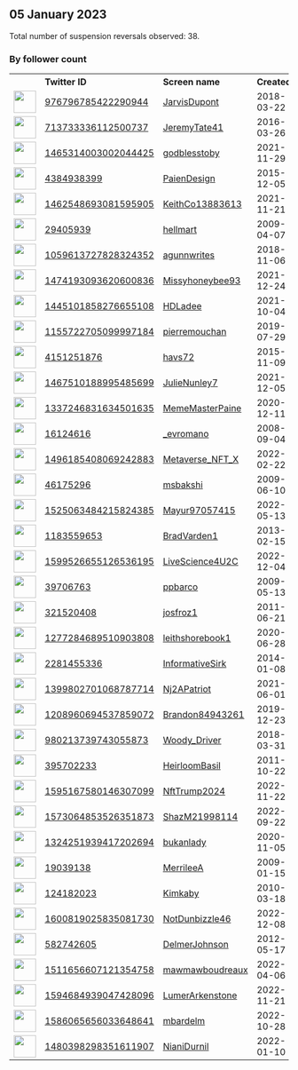 
## 05 January 2023
Total number of suspension reversals observed: 38.

### By follower count
<table><tr><th></th><th align="left">Twitter ID</th><th align="left">Screen name</th>
<th align="left">Created</th><th align="left">Status</th><th align="left">Suspended</th><th align="left">Followers</th>
<tr><td><a href="https://pbs.twimg.com/profile_images/1183366434472300544/4Dbg3gk7_normal.jpg"><img src="https://pbs.twimg.com/profile_images/1183366434472300544/4Dbg3gk7_normal.jpg" width="40px" height="40px" align="center"/></a></td><td><a href="https://twitter.com/intent/user?user_id=976796785422290944">976796785422290944</a></td><td><a href="https://twitter.com/JarvisDupont">JarvisDupont</a></td><td>2018-03-22</td><td align="center"></td><td></td><td>106110</td></tr>
<tr><td><a href="https://pbs.twimg.com/profile_images/1636568033052315648/me61A7Lh_normal.jpg"><img src="https://pbs.twimg.com/profile_images/1636568033052315648/me61A7Lh_normal.jpg" width="40px" height="40px" align="center"/></a></td><td><a href="https://twitter.com/intent/user?user_id=713733336112500737">713733336112500737</a></td><td><a href="https://twitter.com/JeremyTate41">JeremyTate41</a></td><td>2016-03-26</td><td align="center"></td><td>2023-01-04</td><td>53696</td></tr>
<tr><td><a href="https://pbs.twimg.com/profile_images/1599045889640783874/cB86l3Oa_normal.jpg"><img src="https://pbs.twimg.com/profile_images/1599045889640783874/cB86l3Oa_normal.jpg" width="40px" height="40px" align="center"/></a></td><td><a href="https://twitter.com/intent/user?user_id=1465314003002044425">1465314003002044425</a></td><td><a href="https://twitter.com/godblesstoby">godblesstoby</a></td><td>2021-11-29</td><td align="center"></td><td>2023-01-04</td><td>10798</td></tr>
<tr><td><a href="https://pbs.twimg.com/profile_images/1633788111988695042/8GZc1hnq_normal.jpg"><img src="https://pbs.twimg.com/profile_images/1633788111988695042/8GZc1hnq_normal.jpg" width="40px" height="40px" align="center"/></a></td><td><a href="https://twitter.com/intent/user?user_id=4384938399">4384938399</a></td><td><a href="https://twitter.com/PaienDesign">PaienDesign</a></td><td>2015-12-05</td><td align="center"></td><td>2022-12-30</td><td>2799</td></tr>
<tr><td><a href="https://pbs.twimg.com/profile_images/1469732093110505484/IpqH6CY4_normal.jpg"><img src="https://pbs.twimg.com/profile_images/1469732093110505484/IpqH6CY4_normal.jpg" width="40px" height="40px" align="center"/></a></td><td><a href="https://twitter.com/intent/user?user_id=1462548693081595905">1462548693081595905</a></td><td><a href="https://twitter.com/KeithCo13883613">KeithCo13883613</a></td><td>2021-11-21</td><td align="center"></td><td>2022-10-19</td><td>2258</td></tr>
<tr><td><a href="https://pbs.twimg.com/profile_images/1446641867219558401/2gchWfw5_normal.jpg"><img src="https://pbs.twimg.com/profile_images/1446641867219558401/2gchWfw5_normal.jpg" width="40px" height="40px" align="center"/></a></td><td><a href="https://twitter.com/intent/user?user_id=29405939">29405939</a></td><td><a href="https://twitter.com/hellmart">hellmart</a></td><td>2009-04-07</td><td align="center">👋</td><td>2023-01-07</td><td>1840</td></tr>
<tr><td><a href="https://pbs.twimg.com/profile_images/1610815121596579842/WpMrK85t_normal.jpg"><img src="https://pbs.twimg.com/profile_images/1610815121596579842/WpMrK85t_normal.jpg" width="40px" height="40px" align="center"/></a></td><td><a href="https://twitter.com/intent/user?user_id=1059613727828324352">1059613727828324352</a></td><td><a href="https://twitter.com/agunnwrites">agunnwrites</a></td><td>2018-11-06</td><td align="center"></td><td>2022-11-11</td><td>1747</td></tr>
<tr><td><a href="https://pbs.twimg.com/profile_images/1632383577726885888/z9UWej3y_normal.jpg"><img src="https://pbs.twimg.com/profile_images/1632383577726885888/z9UWej3y_normal.jpg" width="40px" height="40px" align="center"/></a></td><td><a href="https://twitter.com/intent/user?user_id=1474193093620600836">1474193093620600836</a></td><td><a href="https://twitter.com/Missyhoneybee93">Missyhoneybee93</a></td><td>2021-12-24</td><td align="center"></td><td>2022-12-31</td><td>1262</td></tr>
<tr><td><a href="https://pbs.twimg.com/profile_images/1553538698318434304/3TahuDFN_normal.jpg"><img src="https://pbs.twimg.com/profile_images/1553538698318434304/3TahuDFN_normal.jpg" width="40px" height="40px" align="center"/></a></td><td><a href="https://twitter.com/intent/user?user_id=1445101858276655108">1445101858276655108</a></td><td><a href="https://twitter.com/HDLadee">HDLadee</a></td><td>2021-10-04</td><td align="center"></td><td>2022-11-02</td><td>1145</td></tr>
<tr><td><a href="https://pbs.twimg.com/profile_images/1438926272189640720/bibso6Og_normal.jpg"><img src="https://pbs.twimg.com/profile_images/1438926272189640720/bibso6Og_normal.jpg" width="40px" height="40px" align="center"/></a></td><td><a href="https://twitter.com/intent/user?user_id=1155722705099997184">1155722705099997184</a></td><td><a href="https://twitter.com/pierremouchan">pierremouchan</a></td><td>2019-07-29</td><td align="center"></td><td>2022-03-29</td><td>1138</td></tr>
<tr><td><a href="https://pbs.twimg.com/profile_images/1590905107780337669/cxnrbBYV_normal.jpg"><img src="https://pbs.twimg.com/profile_images/1590905107780337669/cxnrbBYV_normal.jpg" width="40px" height="40px" align="center"/></a></td><td><a href="https://twitter.com/intent/user?user_id=4151251876">4151251876</a></td><td><a href="https://twitter.com/havs72">havs72</a></td><td>2015-11-09</td><td align="center"></td><td>2022-11-28</td><td>1124</td></tr>
<tr><td><a href="https://pbs.twimg.com/profile_images/1467510297900556292/BFJHcpUp_normal.jpg"><img src="https://pbs.twimg.com/profile_images/1467510297900556292/BFJHcpUp_normal.jpg" width="40px" height="40px" align="center"/></a></td><td><a href="https://twitter.com/intent/user?user_id=1467510188995485699">1467510188995485699</a></td><td><a href="https://twitter.com/JulieNunley7">JulieNunley7</a></td><td>2021-12-05</td><td align="center"></td><td>2022-12-17</td><td>1044</td></tr>
<tr><td><a href="https://pbs.twimg.com/profile_images/1337247052527521792/jdxZOQbL_normal.png"><img src="https://pbs.twimg.com/profile_images/1337247052527521792/jdxZOQbL_normal.png" width="40px" height="40px" align="center"/></a></td><td><a href="https://twitter.com/intent/user?user_id=1337246831634501635">1337246831634501635</a></td><td><a href="https://twitter.com/MemeMasterPaine">MemeMasterPaine</a></td><td>2020-12-11</td><td align="center">🚫</td><td></td><td>860</td></tr>
<tr><td><a href="https://pbs.twimg.com/profile_images/1419744350620295171/GiN1EpTH_normal.jpg"><img src="https://pbs.twimg.com/profile_images/1419744350620295171/GiN1EpTH_normal.jpg" width="40px" height="40px" align="center"/></a></td><td><a href="https://twitter.com/intent/user?user_id=16124616">16124616</a></td><td><a href="https://twitter.com/_evromano">_evromano</a></td><td>2008-09-04</td><td align="center"></td><td>2022-12-18</td><td>659</td></tr>
<tr><td><a href="https://pbs.twimg.com/profile_images/1559484012569182208/XZmlxG4e_normal.jpg"><img src="https://pbs.twimg.com/profile_images/1559484012569182208/XZmlxG4e_normal.jpg" width="40px" height="40px" align="center"/></a></td><td><a href="https://twitter.com/intent/user?user_id=1496185408069242883">1496185408069242883</a></td><td><a href="https://twitter.com/Metaverse_NFT_X">Metaverse_NFT_X</a></td><td>2022-02-22</td><td align="center"></td><td>2023-01-01</td><td>596</td></tr>
<tr><td><a href="https://pbs.twimg.com/profile_images/604527542255493120/hg3nrR8u_normal.jpg"><img src="https://pbs.twimg.com/profile_images/604527542255493120/hg3nrR8u_normal.jpg" width="40px" height="40px" align="center"/></a></td><td><a href="https://twitter.com/intent/user?user_id=46175296">46175296</a></td><td><a href="https://twitter.com/msbakshi">msbakshi</a></td><td>2009-06-10</td><td align="center"></td><td>2023-01-02</td><td>520</td></tr>
<tr><td><a href="https://pbs.twimg.com/profile_images/1564112006147604481/5-rOde6A_normal.jpg"><img src="https://pbs.twimg.com/profile_images/1564112006147604481/5-rOde6A_normal.jpg" width="40px" height="40px" align="center"/></a></td><td><a href="https://twitter.com/intent/user?user_id=1525063484215824385">1525063484215824385</a></td><td><a href="https://twitter.com/Mayur97057415">Mayur97057415</a></td><td>2022-05-13</td><td align="center"></td><td>2022-12-29</td><td>438</td></tr>
<tr><td><a href="https://pbs.twimg.com/profile_images/1396275440726118400/mEfJhzNa_normal.jpg"><img src="https://pbs.twimg.com/profile_images/1396275440726118400/mEfJhzNa_normal.jpg" width="40px" height="40px" align="center"/></a></td><td><a href="https://twitter.com/intent/user?user_id=1183559653">1183559653</a></td><td><a href="https://twitter.com/BradVarden1">BradVarden1</a></td><td>2013-02-15</td><td align="center"></td><td>2023-01-04</td><td>385</td></tr>
<tr><td><a href="https://pbs.twimg.com/profile_images/1599526833174757378/oRm--hln_normal.jpg"><img src="https://pbs.twimg.com/profile_images/1599526833174757378/oRm--hln_normal.jpg" width="40px" height="40px" align="center"/></a></td><td><a href="https://twitter.com/intent/user?user_id=1599526655126536195">1599526655126536195</a></td><td><a href="https://twitter.com/LiveScience4U2C">LiveScience4U2C</a></td><td>2022-12-04</td><td align="center"></td><td>2022-12-20</td><td>335</td></tr>
<tr><td><a href="https://pbs.twimg.com/profile_images/1182215951619645440/7t1yb061_normal.jpg"><img src="https://pbs.twimg.com/profile_images/1182215951619645440/7t1yb061_normal.jpg" width="40px" height="40px" align="center"/></a></td><td><a href="https://twitter.com/intent/user?user_id=39706763">39706763</a></td><td><a href="https://twitter.com/ppbarco">ppbarco</a></td><td>2009-05-13</td><td align="center"></td><td>2023-01-01</td><td>325</td></tr>
<tr><td><a href="https://pbs.twimg.com/profile_images/1492204473527291905/HVLgMe1u_normal.jpg"><img src="https://pbs.twimg.com/profile_images/1492204473527291905/HVLgMe1u_normal.jpg" width="40px" height="40px" align="center"/></a></td><td><a href="https://twitter.com/intent/user?user_id=321520408">321520408</a></td><td><a href="https://twitter.com/josfroz1">josfroz1</a></td><td>2011-06-21</td><td align="center"></td><td>2023-01-02</td><td>281</td></tr>
<tr><td><a href="https://pbs.twimg.com/profile_images/1284158566631342081/VuxvhJcl_normal.jpg"><img src="https://pbs.twimg.com/profile_images/1284158566631342081/VuxvhJcl_normal.jpg" width="40px" height="40px" align="center"/></a></td><td><a href="https://twitter.com/intent/user?user_id=1277284689510903808">1277284689510903808</a></td><td><a href="https://twitter.com/leithshorebook1">leithshorebook1</a></td><td>2020-06-28</td><td align="center"></td><td>2022-05-19</td><td>278</td></tr>
<tr><td><a href="https://pbs.twimg.com/profile_images/1617191048299646976/JIPVoX7Y_normal.jpg"><img src="https://pbs.twimg.com/profile_images/1617191048299646976/JIPVoX7Y_normal.jpg" width="40px" height="40px" align="center"/></a></td><td><a href="https://twitter.com/intent/user?user_id=2281455336">2281455336</a></td><td><a href="https://twitter.com/InformativeSirk">InformativeSirk</a></td><td>2014-01-08</td><td align="center"></td><td>2022-03-26</td><td>202</td></tr>
<tr><td><a href="https://pbs.twimg.com/profile_images/1399804480015810560/ksO23vpG_normal.jpg"><img src="https://pbs.twimg.com/profile_images/1399804480015810560/ksO23vpG_normal.jpg" width="40px" height="40px" align="center"/></a></td><td><a href="https://twitter.com/intent/user?user_id=1399802701068787714">1399802701068787714</a></td><td><a href="https://twitter.com/Nj2APatriot">Nj2APatriot</a></td><td>2021-06-01</td><td align="center"></td><td>2022-10-29</td><td>187</td></tr>
<tr><td><a href="https://pbs.twimg.com/profile_images/1641501373530349568/JMF7gu--_normal.jpg"><img src="https://pbs.twimg.com/profile_images/1641501373530349568/JMF7gu--_normal.jpg" width="40px" height="40px" align="center"/></a></td><td><a href="https://twitter.com/intent/user?user_id=1208960694537859072">1208960694537859072</a></td><td><a href="https://twitter.com/Brandon84943261">Brandon84943261</a></td><td>2019-12-23</td><td align="center"></td><td>2022-04-09</td><td>183</td></tr>
<tr><td><a href="https://pbs.twimg.com/profile_images/980217648465227777/okLZrkO6_normal.jpg"><img src="https://pbs.twimg.com/profile_images/980217648465227777/okLZrkO6_normal.jpg" width="40px" height="40px" align="center"/></a></td><td><a href="https://twitter.com/intent/user?user_id=980213739743055873">980213739743055873</a></td><td><a href="https://twitter.com/Woody_Driver">Woody_Driver</a></td><td>2018-03-31</td><td align="center"></td><td>2022-04-10</td><td>180</td></tr>
<tr><td><a href="https://pbs.twimg.com/profile_images/1328873691606822912/UcxBlpKQ_normal.jpg"><img src="https://pbs.twimg.com/profile_images/1328873691606822912/UcxBlpKQ_normal.jpg" width="40px" height="40px" align="center"/></a></td><td><a href="https://twitter.com/intent/user?user_id=395702233">395702233</a></td><td><a href="https://twitter.com/HeirloomBasil">HeirloomBasil</a></td><td>2011-10-22</td><td align="center"></td><td></td><td>147</td></tr>
<tr><td><a href="https://pbs.twimg.com/profile_images/1607596729368551424/Q-jd7mtm_normal.jpg"><img src="https://pbs.twimg.com/profile_images/1607596729368551424/Q-jd7mtm_normal.jpg" width="40px" height="40px" align="center"/></a></td><td><a href="https://twitter.com/intent/user?user_id=1595167580146307099">1595167580146307099</a></td><td><a href="https://twitter.com/NftTrump2024">NftTrump2024</a></td><td>2022-11-22</td><td align="center"></td><td>2023-01-01</td><td>146</td></tr>
<tr><td><a href="https://pbs.twimg.com/profile_images/1574535293348335624/rPgimTvh_normal.jpg"><img src="https://pbs.twimg.com/profile_images/1574535293348335624/rPgimTvh_normal.jpg" width="40px" height="40px" align="center"/></a></td><td><a href="https://twitter.com/intent/user?user_id=1573064853526351873">1573064853526351873</a></td><td><a href="https://twitter.com/ShazM21998114">ShazM21998114</a></td><td>2022-09-22</td><td align="center">👋</td><td>2022-12-30</td><td>138</td></tr>
<tr><td><a href="https://pbs.twimg.com/profile_images/1615015592658100224/5JJ0ENs-_normal.jpg"><img src="https://pbs.twimg.com/profile_images/1615015592658100224/5JJ0ENs-_normal.jpg" width="40px" height="40px" align="center"/></a></td><td><a href="https://twitter.com/intent/user?user_id=1324251939417202694">1324251939417202694</a></td><td><a href="https://twitter.com/bukanlady">bukanlady</a></td><td>2020-11-05</td><td align="center">🔒</td><td>2022-12-31</td><td>83</td></tr>
<tr><td><a href="https://pbs.twimg.com/profile_images/1642711140718223361/Ek517euy_normal.jpg"><img src="https://pbs.twimg.com/profile_images/1642711140718223361/Ek517euy_normal.jpg" width="40px" height="40px" align="center"/></a></td><td><a href="https://twitter.com/intent/user?user_id=19039138">19039138</a></td><td><a href="https://twitter.com/MerrileeA">MerrileeA</a></td><td>2009-01-15</td><td align="center"></td><td></td><td>80</td></tr>
<tr><td><a href="https://pbs.twimg.com/profile_images/429916303541800960/evFbMJux_normal.jpeg"><img src="https://pbs.twimg.com/profile_images/429916303541800960/evFbMJux_normal.jpeg" width="40px" height="40px" align="center"/></a></td><td><a href="https://twitter.com/intent/user?user_id=124182023">124182023</a></td><td><a href="https://twitter.com/Kimkaby">Kimkaby</a></td><td>2010-03-18</td><td align="center"></td><td>2022-11-22</td><td>54</td></tr>
<tr><td><a href="https://pbs.twimg.com/profile_images/1612923502750846981/K_fJMwN8_normal.jpg"><img src="https://pbs.twimg.com/profile_images/1612923502750846981/K_fJMwN8_normal.jpg" width="40px" height="40px" align="center"/></a></td><td><a href="https://twitter.com/intent/user?user_id=1600819025835081730">1600819025835081730</a></td><td><a href="https://twitter.com/NotDunbizzle46">NotDunbizzle46</a></td><td>2022-12-08</td><td align="center">👋</td><td>2022-12-31</td><td>36</td></tr>
<tr><td><a href="https://pbs.twimg.com/profile_images/378800000740794914/f59325caa9fa4999fd2844982344fd1e_normal.jpeg"><img src="https://pbs.twimg.com/profile_images/378800000740794914/f59325caa9fa4999fd2844982344fd1e_normal.jpeg" width="40px" height="40px" align="center"/></a></td><td><a href="https://twitter.com/intent/user?user_id=582742605">582742605</a></td><td><a href="https://twitter.com/DelmerJohnson">DelmerJohnson</a></td><td>2012-05-17</td><td align="center"></td><td>2023-01-03</td><td>26</td></tr>
<tr><td><a href="https://pbs.twimg.com/profile_images/1576359276699852801/EG1i4d0U_normal.jpg"><img src="https://pbs.twimg.com/profile_images/1576359276699852801/EG1i4d0U_normal.jpg" width="40px" height="40px" align="center"/></a></td><td><a href="https://twitter.com/intent/user?user_id=1511656607121354758">1511656607121354758</a></td><td><a href="https://twitter.com/mawmawboudreaux">mawmawboudreaux</a></td><td>2022-04-06</td><td align="center"></td><td>2022-11-30</td><td>26</td></tr>
<tr><td><a href="https://pbs.twimg.com/profile_images/1611896066193891329/kXngOpnn_normal.jpg"><img src="https://pbs.twimg.com/profile_images/1611896066193891329/kXngOpnn_normal.jpg" width="40px" height="40px" align="center"/></a></td><td><a href="https://twitter.com/intent/user?user_id=1594684939047428096">1594684939047428096</a></td><td><a href="https://twitter.com/LumerArkenstone">LumerArkenstone</a></td><td>2022-11-21</td><td align="center"></td><td>2022-12-09</td><td>17</td></tr>
<tr><td><a href="https://pbs.twimg.com/profile_images/1586065789752209409/eDfM7c--_normal.jpg"><img src="https://pbs.twimg.com/profile_images/1586065789752209409/eDfM7c--_normal.jpg" width="40px" height="40px" align="center"/></a></td><td><a href="https://twitter.com/intent/user?user_id=1586065656033648641">1586065656033648641</a></td><td><a href="https://twitter.com/mbardelm">mbardelm</a></td><td>2022-10-28</td><td align="center">👋</td><td>2022-12-31</td><td>10</td></tr>
<tr><td><a href="https://pbs.twimg.com/profile_images/1480398473925115910/F7hERc6q_normal.jpg"><img src="https://pbs.twimg.com/profile_images/1480398473925115910/F7hERc6q_normal.jpg" width="40px" height="40px" align="center"/></a></td><td><a href="https://twitter.com/intent/user?user_id=1480398298351611907">1480398298351611907</a></td><td><a href="https://twitter.com/NianiDurnil">NianiDurnil</a></td><td>2022-01-10</td><td align="center"></td><td>2022-12-08</td><td>0</td></tr>
</table>
